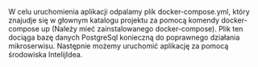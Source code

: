 W celu uruchomienia aplikacji odpalamy plik docker-compose.yml, który znajudje się w głownym katalogu projektu 
za pomocą komendy docker-compose up (Należy mieć zainstalowanego docker-compose). 
Plik ten dociąga bazę danych PostgreSql konieczną do poprawnego działania mikroserwisu.
Następnie możemy uruchomić aplikację za pomocą środowiska IntelijIdea.

